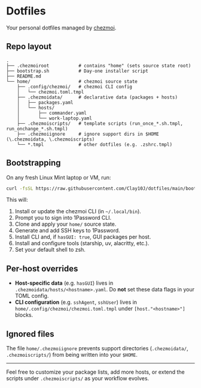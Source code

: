 # Dotfiles

Your personal dotfiles managed by [chezmoi](https://www.chezmoi.io).

## Repo layout

```text
.
├── .chezmoiroot           # contains "home" (sets source state root)
├── bootstrap.sh           # Day-one installer script
├── README.md
└── home/                  # chezmoi source state
    ├── .config/chezmoi/   # chezmoi CLI config
    │   └── chezmoi.toml.tmpl
    ├── .chezmoidata/      # declarative data (packages + hosts)
    │   ├── packages.yaml
    │   └── hosts/
    │       ├── commander.yaml
    │       └── work-laptop.yaml
    ├── .chezmoiscripts/   # template scripts (run_once_*.sh.tmpl, run_onchange_*.sh.tmpl)
    ├── .chezmoiignore     # ignore support dirs in $HOME (\.chezmoidata, \.chezmoiscripts)
    └── *.tmpl             # other dotfiles (e.g. .zshrc.tmpl)
```

## Bootstrapping

On any fresh Linux Mint laptop or VM, run:

```bash
curl -fsSL https://raw.githubusercontent.com/Clay10J/dotfiles/main/bootstrap.sh | bash
```

This will:

1. Install or update the chezmoi CLI (in `~/.local/bin`).
2. Prompt you to sign into 1Password CLI.
3. Clone and apply your `home/` source state.
4. Generate and add SSH keys to 1Password.
5. Install CLI and, if `hasGUI: true`, GUI packages per host.
6. Install and configure tools (starship, uv, alacritty, etc.).
7. Set your default shell to zsh.

## Per-host overrides

- **Host-specific data** (e.g. `hasGUI`) lives in `.chezmoidata/hosts/<hostname>.yaml`. Do **not** set these data flags in your TOML config.
- **CLI configuration** (e.g. `sshAgent`, `sshUser`) lives in `home/.config/chezmoi/chezmoi.toml.tmpl` under `[host."<hostname>"]` blocks.

## Ignored files

The file `home/.chezmoiignore` prevents support directories (`.chezmoidata/`, `.chezmoiscripts/`) from being written into your `$HOME`.

---

Feel free to customize your package lists, add more hosts, or extend the scripts under `.chezmoiscripts/` as your workflow evolves.

